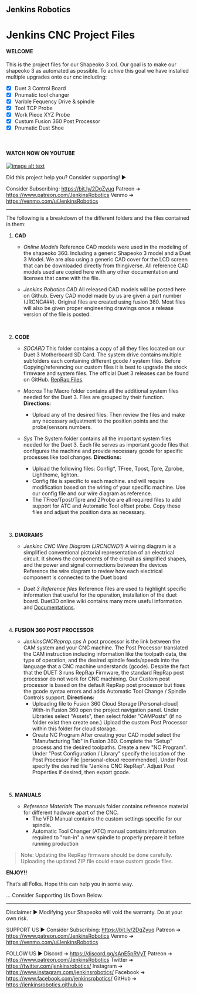 ## Jenkins Robotics
# Jenkins CNC Project Files
<!-- This is commented out. -->


#### WELCOME

 This is the project files for our Shapeoko 3 xxl. Our goal is to make our shapeoko 3 as automated as possible. To achive this goal we have installed multiple upgrades onto our cnc including: 
- [x] Duet 3 Control Board
- [x] Pnumatic tool changer
- [x] Varible Fequency Drive & spindle
- [x] Tool TCP Probe
- [x] Work Piece XYZ Probe
- [x] Custum Fusion 360 Post Processor
- [x] Pnumatic Dust Shoe

&nbsp;

#### WATCH NOW ON YOUTUBE
[![image alt text](http://img.youtube.com/vi/w-qWbZ5-IQw/0.jpg)](https://youtube.com/playlist?list=PLNTKXZ4hgP_jekZOWw05JcJtyseCdSsIV "YouTube")
&nbsp;

Did this project help you? Consider supporting! ►

Consider Subscribing: https://bit.ly/2DgZyuq
Patreon ➔ https://www.patreon.com/JenkinsRobotics
Venmo ➔ https://venmo.com/u/JenkinsRobotics


___

The following is a breakdown of the different folders and the files contained in them:

1. **CAD**
   - *Online Models*
    Reference CAD models were used in the modeling of the shapeoko 360. Including a generic Shapeoko 3 model and a Duet 3 Model. We are also using a generic CAD cover for the LCD screen that can be downloaded directly from thingiverse. All reference CAD models used are copied here with any other documentation and licenses that came with the file. 

   - *Jenkins Robotics CAD*
    All released CAD models will be posted here on Github. Every CAD model made by us are given a part number (JRCNC###). Original files are created using fusion 360. Most files will also be given proper engineering drawings once a release version of the file is posted.
    
    &nbsp;
2. **CODE**  
   - *SDCARD*
    This folder contains a copy of all they files located on our Duet 3 Motherboard SD Card. The system drive contains multiple subfolders each containing different gcode / system files. Before Copying/referencing our  custom files it is best to upgrade the stock firmware and system files. The official Duet 3 releases can be found on GitHub.  [RepRap Files](https://github.com/Duet3D "Duet3D").
      
   - *Macros*
    The Macro folder contains all the additional system files needed for the Duet 3. Files are grouped by their function. 
     **Directions:**
        - Upload any of the desired files. Then review the files and make any necessary  adjustment to the position points and the probe/sensors numbers.  

   - *Sys*
    The System folder contains all the important system files needed for the Duet 3. Each file serves as important gcode files that configures the machine and provide necessary gcode for specific processes like tool changes. 
        **Directions:**
        - Upload the following files: Config*, TFree, Tpost, Tpre, Zprobe, Lighthome, lighton. 
        - Config file is specific to each machine. and will require modification based on the wiring of your specific machine. Use our config file and our wire diagram as reference. 
        - The TFree/Tpost/Tpre and ZProbe are all required files to add support for ATC and Automatic Tool offset probe. Copy these files and adjust the position data as necessary. 


    &nbsp;
3. **DIAGRAMS**
   - *Jenkinc CNC Wire Diagram (JRCNCWD1)*
    A wiring diagram is a simplified conventional pictorial representation of an electrical circuit. It shows the components of the circuit as simplified shapes, and the power and signal connections between the devices Reference the wire diagram to review how each electrical component is connected to the Duet board

   - *Duet 3 Reference files*
    Reference files are used to highlight specific information that useful for the operation, installation of the duet board.  Duet3D online wiki contains many more useful information and [Documentations](https://duet3d.dozuki.com/ "Duet3D").
  
    &nbsp;
4. **FUSION 360 POST PROCESSOR**
     
   - *JenkinsCNCReprap.cps*
    A post processor is the link between the CAM system and your CNC machine. The Post Processor translated the CAM instruction including information like the toolpath data, the type of operation, and the desired spindle feeds/speeds into the language that a CNC machine understands (gcode). Despite the fact that the DUET 3 runs RepRap Firmware, the standard RepRap post processor do not work for CNC machining. Our Custom post processor is based on the default RepRap post processor but fixes the gcode syntax errors and adds  Automatic Tool Change / Spindle Controls support. 
    **Directions:**
      - Uploading file to Fusion 360 Cloud Storage [Personal-cloud]
        With-in Fusion 360 open the project navigation panel. Under Libraries select "Assets", then select folder "CAMPosts" (if no folder exist then create one.) Upload the custom Post Processor within this folder for cloud storage. 
      - Create NC Program
        After creating your CAD model select the "Manufacturing Tab" in Fusion 360. Complete the "Setup" process and the desired toolpaths. Create a new "NC Program".  Under "Post Configuration / Library" specify the location of the Post Processor File [personal-cloud recommended]. Under Post specify the desired file "Jenkins CNC RepRap". Adjust Post Properties if desired, then export gcode.  


    &nbsp;
5. **MANUALS**
   - *Reference Materials*
    The manuals folder contains reference material for different hadware apart of the CNC. 
      - The VFD Manual contains the custom settings specific for our spindle.
      - Automatic Tool Changer (ATC) manual contains information required to "run-in" a new spindle to properly prepare it before running production
      


> Note: Updating the RepRap firmware should be done carefully. Uploading the updated ZIP file could erase custom gcode files. 


**ENJOY!!**

That’s  all Folks. Hope this can help you in some way.

... Consider Supporting Us Down Below. 

---


Disclaimer ►
Modifying your Shapeoko  will void the warranty. Do at your own risk.

SUPPORT US ► 
Consider Subscribing: https://bit.ly/2DgZyuq
Patreon ➔ https://www.patreon.com/JenkinsRobotics
Venmo ➔ https://venmo.com/u/JenkinsRobotics

FOLLOW US ►
Discord ➔ https://discord.gg/sAnE5pRVyT
Patreon ➔ https://www.patreon.com/JenkinsRobotics
Twitter ➔ https://twitter.com/jenkinsrobotics/ 
Instagram  ➔ https://www.instagram.com/jenkinsrobotics/ 
Facebook ➔ https://www.facebook.com/jenkinsrobotics/ 
GitHub  ➔ https://jenkinsrobotics.github.io
